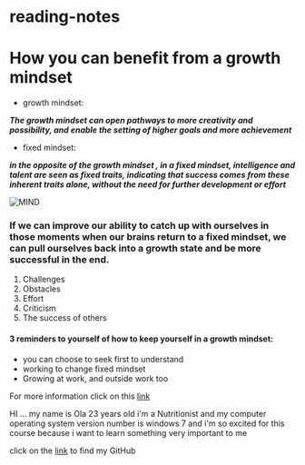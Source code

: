 
# reading-notes

# How you can benefit from a growth mindset 
* growth mindset: 

***The growth mindset can open pathways to more creativity and possibility, and enable the setting of higher goals and more achievement***
* fixed mindset:

***in the opposite of the growth mindset  , in a fixed mindset, intelligence and talent are seen as fixed traits, indicating that success comes from these inherent traits alone, without the need for further development or effort***

![MIND](https://i2.wp.com/atlassianblog.wpengine.com/wp-content/uploads/NewGrowthMindset2.png?resize=768%2C960&ssl=1)

### If we can improve our ability to catch up with ourselves in those moments when our brains return to a fixed mindset, we can pull ourselves back into a growth state and be more successful in the end.

1. Challenges
2. Obstacles
3. Effort
4. Criticism
5. The success of others 

#### 3 reminders to yourself of how to keep yourself in a growth mindset:
* you can choose to seek first to understand
* working to change fixed mindset
* Growing at work, and outside work too

For more information click on this [link](https://www.atlassian.com/blog/inside-atlassian/growth-mindset)

HI ... my name is Ola 23 years old i'm a Nutritionist and my computer operating system version number is windows 7 and i'm so excited for this course because i want to learn something very important to me 

click on the [link](https://github.com/olaaltaslaq) to find my GitHub 
